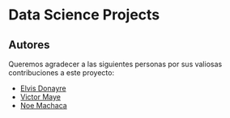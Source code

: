 # Data Science Projects

## Autores

Queremos agradecer a las siguientes personas por sus valiosas contribuciones a este proyecto:

- [Elvis Donayre](https://github.com/Elvis-Donayre)
- [Victor Maye](https://github.com/valec3)
- [Noe Machaca](https://github.com/newneo4)
